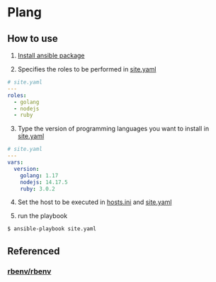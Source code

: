 # Plang

## How to use
1. [Install ansible package](https://docs.ansible.com/ansible/latest/installation_guide/intro_installation.html)

2. Specifies the roles to be performed in [site.yaml](site.yaml)
```yaml
# site.yaml
---
roles:
  - golang
  - nodejs
  - ruby
```

3. Type the version of programming languages you want to install in [site.yaml](site.yaml)

```yaml
# site.yaml
---
vars:
  version:
    golang: 1.17
    nodejs: 14.17.5
    ruby: 3.0.2
```

4. Set the host to be executed in [hosts.ini](hosts.ini) and [site.yaml](site.yaml)

5. run the playbook
```sh
$ ansible-playbook site.yaml
```

## Referenced
### [rbenv/rbenv](https://github.com/rbenv/rbenv)